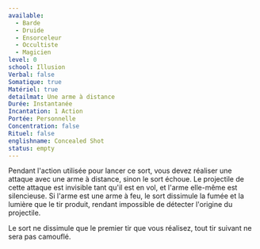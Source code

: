 ```yaml
---
available:
  - Barde
  - Druide
  - Ensorceleur
  - Occultiste
  - Magicien
level: 0
school: Illusion
Verbal: false
Somatique: true
Matériel: true
detailmat: Une arme à distance
Durée: Instantanée
Incantation: 1 Action
Portée: Personnelle
Concentration: false
Rituel: false
englishname: Concealed Shot
status: empty
---
```

Pendant l'action utilisée pour lancer ce sort, vous devez réaliser une attaque avec une arme à distance, sinon le sort échoue. Le projectile de cette attaque est invisible tant qu'il est en vol, et l'arme elle-même est silencieuse. Si l'arme est une arme à feu, le sort dissimule la fumée et la lumière que le tir produit, rendant impossible de détecter l'origine du projectile.

Le sort ne dissimule que le premier tir que vous réalisez, tout tir suivant ne sera pas camouflé.
